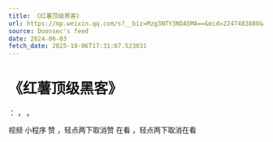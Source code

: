 ```yaml
---
title: 《红薯顶级黑客》
url: https://mp.weixin.qq.com/s?__biz=Mzg3NTY3NDA5MA==&mid=2247483880&idx=1&sn=c0f41801be2d8db0eba13b57e8635dd7
source: Doonsec's feed
date: 2024-06-03
fetch_date: 2025-10-06T17:31:07.523031
---
```


# 《红薯顶级黑客》

：
，
。

视频
小程序
赞
，轻点两下取消赞
在看
，轻点两下取消在看